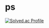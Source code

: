 # ps
[![Solved.ac Profile](http://mazassumnida.wtf/api/generate_badge?boj=le2sky)](https://solved.ac/le2sky)
